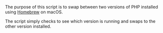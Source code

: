 The purpose of this script is to swap between two versions of PHP installed using [Homebrew](https://brew.sh) on macOS.

The script simply checks to see which version is running and swaps to the other version installed.